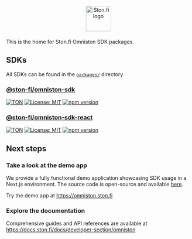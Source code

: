 <div align="center" style="margin-bottom: 20px">
  <img
    alt="Ston.fi logo"
    height="69px"
    style="max-width: 100%; height: 69px;"
    src="https://static.ston.fi/logo/full-logo.svg"
  />
</div>

This is the home for Ston.fi Omniston SDK packages.

## SDKs

All SDKs can be found in the [`packages/`](https://github.com/ston-fi/omniston-sdk/tree/main/packages) directory

### [@ston-fi/omniston-sdk](https://github.com/ston-fi/omniston-sdk/tree/main/packages/omniston-sdk)

[![TON](https://img.shields.io/badge/based%20on-TON-blue)](https://ton.org/)
[![License: MIT](https://img.shields.io/badge/License-MIT-blue.svg)](https://opensource.org/licenses/MIT)
[![npm version](https://img.shields.io/npm/v/@ston-fi/omniston-sdk/latest.svg)](https://www.npmjs.com/package/@ston-fi/omniston-sdk/v/latest)

### [@ston-fi/omniston-sdk-react](https://github.com/ston-fi/omniston-sdk/tree/main/packages/omniston-sdk-react)

[![TON](https://img.shields.io/badge/based%20on-TON-blue)](https://ton.org/)
[![License: MIT](https://img.shields.io/badge/License-MIT-blue.svg)](https://opensource.org/licenses/MIT)
[![npm version](https://img.shields.io/npm/v/@ston-fi/omniston-sdk-react/latest.svg)](https://www.npmjs.com/package/@ston-fi/omniston-sdk-react/v/latest)

## Next steps

### Take a look at the demo app

We provide a fully functional demo application showcasing SDK usage in a Next.js environment. The source code is open-source and available [here](https://github.com/ston-fi/omniston-sdk/tree/main/examples/next-js-app).

Try the demo app at https://omniston.ston.fi

### Explore the documentation

Comprehensive guides and API references are available at https://docs.ston.fi/docs/developer-section/omniston
